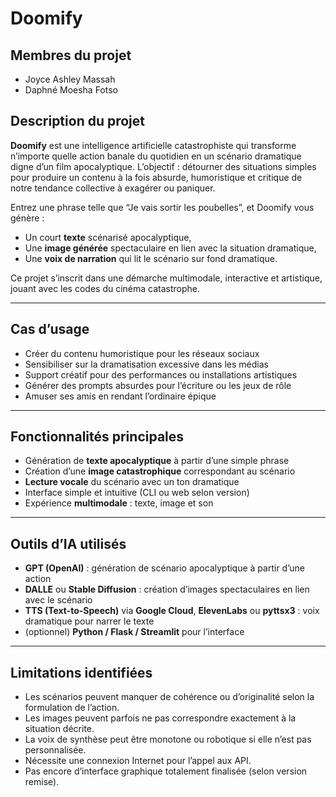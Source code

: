 # Doomify

## Membres du projet
- Joyce Ashley Massah  
- Daphné Moesha Fotso  

## Description du projet

**Doomify** est une intelligence artificielle catastrophiste qui transforme n’importe quelle action banale du quotidien en un scénario dramatique digne d’un film apocalyptique. L’objectif : détourner des situations simples pour produire un contenu à la fois absurde, humoristique et critique de notre tendance collective à exagérer ou paniquer.

Entrez une phrase telle que “Je vais sortir les poubelles”, et Doomify vous génère :
- Un court **texte** scénarisé apocalyptique,
- Une **image générée** spectaculaire en lien avec la situation dramatique,
- Une **voix de narration** qui lit le scénario sur fond dramatique.

Ce projet s’inscrit dans une démarche multimodale, interactive et artistique, jouant avec les codes du cinéma catastrophe.

---

## Cas d’usage

- Créer du contenu humoristique pour les réseaux sociaux
- Sensibiliser sur la dramatisation excessive dans les médias
- Support créatif pour des performances ou installations artistiques
- Générer des prompts absurdes pour l’écriture ou les jeux de rôle
- Amuser ses amis en rendant l’ordinaire épique

---

## Fonctionnalités principales

- Génération de **texte apocalyptique** à partir d’une simple phrase
- Création d’une **image catastrophique** correspondant au scénario
- **Lecture vocale** du scénario avec un ton dramatique
- Interface simple et intuitive (CLI ou web selon version)
- Expérience **multimodale** : texte, image et son

---

## Outils d’IA utilisés

- **GPT (OpenAI)** : génération de scénario apocalyptique à partir d’une action
- **DALLE** ou **Stable Diffusion** : création d’images spectaculaires en lien avec le scénario
- **TTS (Text-to-Speech)** via **Google Cloud**, **ElevenLabs** ou **pyttsx3** : voix dramatique pour narrer le texte
- (optionnel) **Python / Flask / Streamlit** pour l’interface

---

## Limitations identifiées

- Les scénarios peuvent manquer de cohérence ou d’originalité selon la formulation de l’action.
- Les images peuvent parfois ne pas correspondre exactement à la situation décrite.
- La voix de synthèse peut être monotone ou robotique si elle n’est pas personnalisée.
- Nécessite une connexion Internet pour l’appel aux API.
- Pas encore d’interface graphique totalement finalisée (selon version remise).

